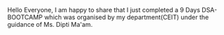 Hello Everyone, I am happy to share that I just completed a 9 Days DSA-BOOTCAMP which was organised by my department(CEIT) under the guidance of Ms. Dipti Ma'am.
        
    
